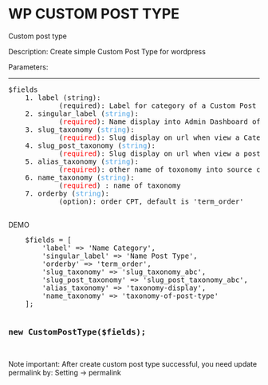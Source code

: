 # WP CUSTOM POST TYPE
Custom post type 

Description:
Create simple Custom Post Type for wordpress

Parameters:
<hr>
<pre>
$fields
	1. label (string): 
			(required): Label for category of a Custom Post Type
	2. singular_label (<span style="color: #52A6E7">string</span>): 
			(<span style="color: red;">required</span>): Name display into Admin Dashboard of a Custom Post Type
	3. slug_taxonomy (<span style="color: #52A6E7">string</span>): 
			(<span style="color: red;">required</span>): Slug display on url when view a Category
	4. slug_post_taxonomy (<span style="color: #52A6E7">string</span>): 
			(<span style="color: red;">required</span>): Slug display on url when view a post of a category
	5. alias_taxonomy (<span style="color: #52A6E7">string</span>): 
			(<span style="color: red;">required</span>): other name of toxonomy into source code 
	6. name_taxonomy (<span style="color: #52A6E7">string</span>): 
			(<span style="color: red;">required</span>) : name of taxonomy
	7. orderby (<span style="color: #52A6E7">string</span>): 
			(option): order CPT, default is 'term_order'

</pre>
DEMO
</hr>
<pre>
	$fields = [
		'label' => 'Name Category',
		'singular_label' => 'Name Post Type',
		'orderby' => 'term_order',
		'slug_taxonomy' => 'slug_taxonomy_abc',
		'slug_post_taxonomy' => 'slug_post_taxonomy_abc',
		'alias_taxonomy' => 'taxonomy-display',
		'name_taxonomy' => 'taxonomy-of-post-type'
	];
	<h3>new CustomPostType($fields);</h3>
</pre>

Note important: After create custom post type successful, you need update permalink by: Setting -> permalink

